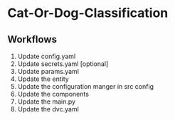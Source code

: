 # Cat-Or-Dog-Classification

## Workflows

1. Update config.yaml
2. Update secrets.yaml [optional]
3. Update params.yaml
4. Update the entity
5. Update the configuration manger in src config
6. Update the components
7. Update the main.py
8. Update the dvc.yaml